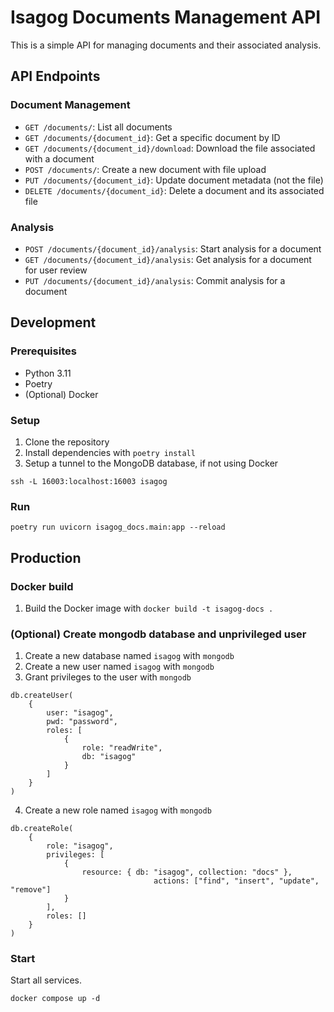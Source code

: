 # Isagog Documents Management API

This is a simple API for managing documents and their associated analysis.

## API Endpoints

### Document Management

- `GET /documents/`: List all documents
- `GET /documents/{document_id}`: Get a specific document by ID
- `GET /documents/{document_id}/download`: Download the file associated with a document
- `POST /documents/`: Create a new document with file upload
- `PUT /documents/{document_id}`: Update document metadata (not the file)
- `DELETE /documents/{document_id}`: Delete a document and its associated file

### Analysis

- `POST /documents/{document_id}/analysis`: Start analysis for a document
- `GET /documents/{document_id}/analysis`: Get analysis for a document for user review              
- `PUT /documents/{document_id}/analysis`: Commit analysis for a document   

## Development

### Prerequisites

- Python 3.11
- Poetry
- (Optional) Docker

### Setup

1. Clone the repository
2. Install dependencies with `poetry install`
3. Setup a tunnel to the MongoDB database, if not using Docker

```
ssh -L 16003:localhost:16003 isagog
```

### Run 

```
poetry run uvicorn isagog_docs.main:app --reload
```


## Production

### Docker build

1. Build the Docker image with `docker build -t isagog-docs .`

### (Optional) Create mongodb database and unprivileged user

1. Create a new database named `isagog` with `mongodb`
2. Create a new user named `isagog` with `mongodb`
3.  Grant privileges to the user with `mongodb`
```
db.createUser(
    {
        user: "isagog",
        pwd: "password",
        roles: [
            {
                role: "readWrite",
                db: "isagog"
            }
        ]
    }
)
```
4.  Create a new role named `isagog` with `mongodb`
```
db.createRole(
    {
        role: "isagog",
        privileges: [
            {
                resource: { db: "isagog", collection: "docs" },
                                actions: ["find", "insert", "update", "remove"]
            }
        ],
        roles: []
    }
)
```

### Start

Start all services.

```
docker compose up -d
```